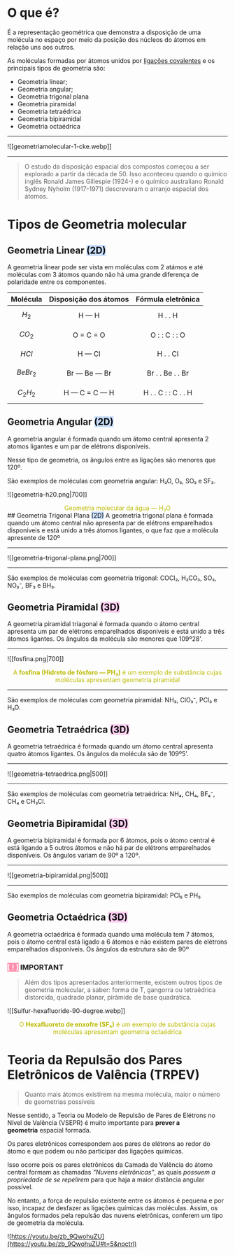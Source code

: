 # O que é?

É a representação geométrica que demonstra a disposição de uma molécula no espaço por meio da posição dos núcleos do átomos em relação uns aos outros.

As moléculas formadas por átomos unidos por [ligações covalentes](obsidian://open?vault=Estudos&file=Ci%C3%AAncias%20da%20Natureza%2FQu%C3%ADmica%2FQu%C3%ADmica%20Geral%2FLiga%C3%A7%C3%B5es%20Qu%C3%ADmicas%2FLiga%C3%A7%C3%B5es%20Qu%C3%ADmicas) e os principais tipos de geometria são:
* Geometria linear;
* Geometria angular;
* Geometria trigonal plana
* Geometria piramidal
* Geometria tetraédrica
* Geometria bipiramidal
* Geometria octaédrica

---

![[geometriamolecular-1-cke.webp]]

---

> O estudo da disposição espacial dos compostos começou a ser explorado a partir da década de 50. Isso aconteceu quando o químico inglês Ronald James Gillespie (1924-) e o químico australiano Ronald Sydney Nyholm (1917-1971) descreveram o arranjo espacial dos átomos.

# Tipos de Geometria molecular
## Geometria Linear <mark style="background: #ADCCFFA6;">(2D)</mark>
A geometria linear pode ser vista em moléculas com 2 atámos e até moléculas com 3 átomos quando não há uma grande diferença de polaridade entre os componentes.


| **Molécula** | **Disposição dos átomos** | **Fórmula eletrônica** |
| ------------ | :-----------------------: | :--------------------: |
| $$H_2$$      |           H — H           |        H . . H         |
| $$CO_2$$     |         O = C = O         |     O : : C : : O      |
| $$HCl$$      |          H — Cl           |        H . . Cl        |
| $$BeBr_2$$   |       Br — Be — Br        |    Br . . Be . . Br    |
| $$C_2H_2$$   |       H — C = C — H       |  H . . C : : C . . H   |

## Geometria Angular <mark style="background: #ADCCFFA6;">(2D)</mark>
A geometria angular é formada quando um átomo central apresenta 2 atomos ligantes e um par de elétrons disponíveis.

Nesse tipo de geometria, os ângulos entre as ligações são menores que 120º.

São exemplos de moléculas com geometria angular: H₂O, O₃, SO₂ e SF₂.

![[geometria-h20.png|700]]
<div style="text-align:center"><font style="font_style:italic;color:#baba00">Geometria molecular da água — H₂O</font></div>
## Geometria Trigonal Plana <mark style="background: #ADCCFFA6;">(2D)</mark>
A geometria trigonal plana é formada quando um átomo central não apresenta par de elétrons emparelhados disponíveis e está unido a três átomos ligantes, o que faz que a molécula apresente de 120º

---

![[geometria-trigonal-plana.png|700]]

---

São exemplos de moléculas com geometria trigonal: COCl₂, H₂CO₃, SO₃, NO₃⁻, BF₃ e BH₃.

## Geometria Piramidal <mark style="background: #FFB8EBA6;">(3D)</mark>
A geometria piramidal triagonal é formada quando o átomo central apresenta um par de elétrons emparelhados disponiveis e está unido a três átomos ligantes. Os ângulos da molécula são menores que 109º28'.

---

![[fosfina.png|700]]
<div style="text-align:center"><font style="font_style:italic;color:#baba00">A <strong>fosfina (Hidreto de fósforo — PH₃)</strong> é um exemplo de substância cujas moléculas apresentam geometria piramidal</font></div>

---

São exemplos de moléculas com geometria piramidal: NH₃, ClO₃⁻, PCl₃ e H₃O.

## Geometria Tetraédrica <mark style="background: #FFB8EBA6;">(3D)</mark>
A geometria tetraédrica é formada quando um átomo central apresenta quatro átomos ligantes. Os ângulos da molécula são de 109º5’.

---

![[geometria-tetraedrica.png|500]]

---

São exemplos de moléculas com geometria tetraédrica: NH₄, CH₄, BF₄⁻, CH₄ e CH₃Cl.

## Geometria Bipiramidal <mark style="background: #FFB8EBA6;">(3D)</mark>
A geometria bipiramidal é formada por 6 átomos, pois o átomo central é está ligando a 5 outros átomos e não há par de elétrons emparelhados disponíveis. Os ângulos variam de 90º a 120º.

---

![[geometria-bipiramidal.png|500]]

---

São exemplos de moléculas com geometria bipiramidal: PCl₅ e PH₅

## Geometria Octaédrica <mark style="background: #FFB8EBA6;">(3D)</mark>
A geometria octaédrica é formada quando uma molécula tem 7 átomos, pois o átomo central está ligado a 6 átomos e não existem pares de elétrons emparelhados disponíveis. Os ângulos da estrutura são de 90º



### <mark style="background: #FF5582A6;color:#fff">[ ! ]</mark> IMPORTANT
> Além dos tipos apresentados anteriormente, existem outros tipos de geometria molecular, a saber: forma de T, gangorra ou tetraédrica distorcida, quadrado planar, pirâmide de base quadrática.

![[Sulfur-hexafluoride-90-degree.webp]]
<div style="text-align:center"><font style="font_style:italic;color:#baba00">O <strong>Hexafluoreto de enxofre (SF₆)</strong> é um exemplo de substância cujas moléculas apresentam geometria octaédrica</font></div>


# Teoria da Repulsão dos Pares Eletrônicos de Valência (TRPEV)
> Quanto mais átomos existirem na mesma molécula, maior o número de geometrias possíveis

Nesse sentido, a Teoria ou Modelo de Repulsão de Pares de Elétrons no Nível de Valência (VSEPR) é muito importante para **prever a geometria** espacial formada.

Os pares eletrônicos correspondem aos pares de elétrons ao redor do átomo e que podem ou não participar das ligações químicas.

Isso ocorre pois os pares eletrônicos da Camada de Valência do átomo central formam as chamadas *"Nuvens eletrônicas"*, as quais *possuem a propriedade de se repelirem* para que haja a maior distância angular possível.

No entanto, a força de repulsão existente entre os átomos é pequena e por isso, incapaz de desfazer as ligações químicas das moléculas. Assim, os ângulos formados pela repulsão das nuvens eletrônicas, conferem um tipo de geometria da molécula.


![https://youtu.be/zb_9QwohuZU](https://youtu.be/zb_9QwohuZU#t=5&noctrl)
